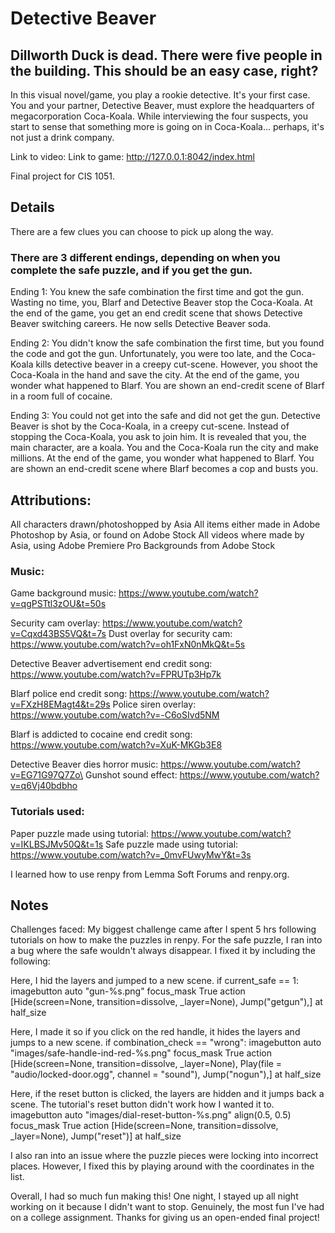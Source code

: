 # Detective Beaver

## Dillworth Duck is dead. There were five people in the building. This should be an easy case, right?

In this visual novel/game, you play a rookie detective. It's your first case. You and your partner, Detective Beaver, must explore the headquarters of megacorporation Coca-Koala. While interviewing the four suspects, you start to sense that something more is going on in Coca-Koala... perhaps, it's not just a drink company.

Link to video:
Link to game: http://127.0.0.1:8042/index.html

Final project for CIS 1051.

## Details
There are a few clues you can choose to pick up along the way.

### There are 3 different endings, depending on when you complete the safe puzzle, and if you get the gun.

Ending 1: You knew the safe combination the first time and got the gun. Wasting no time, you, Blarf and Detective Beaver stop the Coca-Koala. At the end of the game, you get an end credit scene that shows Detective Beaver switching careers. He now sells Detective Beaver soda.

Ending 2: You didn't know the safe combination the first time, but you found the code and got the gun. Unfortunately, you were too late, and the Coca-Koala kills detective beaver in a creepy cut-scene. However, you shoot the Coca-Koala in the hand and save the city. At the end of the game, you wonder what happened to Blarf. You are shown an end-credit scene of Blarf in a room full of cocaine.

Ending 3: You could not get into the safe and did not get the gun. Detective Beaver is shot by the Coca-Koala, in a creepy cut-scene. Instead of stopping the Coca-Koala, you ask to join him. It is revealed that you, the main character, are a koala. You and the Coca-Koala run the city and make millions. At the end of the game, you wonder what happened to Blarf. You are shown an end-credit scene where Blarf becomes a cop and busts you.

## Attributions:
All characters drawn/photoshopped by Asia
All items either made in Adobe Photoshop by Asia, or found on Adobe Stock
All videos where made by Asia, using Adobe Premiere Pro
Backgrounds from Adobe Stock

### Music:
Game background music: https://www.youtube.com/watch?v=qgPSTtl3zOU&t=50s

Security cam overlay: https://www.youtube.com/watch?v=Cqxd43BS5VQ&t=7s
Dust overlay for security cam: https://www.youtube.com/watch?v=oh1FxN0nMkQ&t=5s

Detective Beaver advertisement end credit song: https://www.youtube.com/watch?v=FPRUTp3Hp7k

Blarf police end credit song: https://www.youtube.com/watch?v=FXzH8EMagt4&t=29s
Police siren overlay: https://www.youtube.com/watch?v=-C6oSIvd5NM

Blarf is addicted to cocaine end credit song: https://www.youtube.com/watch?v=XuK-MKGb3E8

Detective Beaver dies horror music: https://www.youtube.com/watch?v=EG71G97Q7Zo\
Gunshot sound effect: https://www.youtube.com/watch?v=q6Vj40bdbho

### Tutorials used:
Paper puzzle made using tutorial: https://www.youtube.com/watch?v=IKLBSJMv50Q&t=1s
Safe puzzle made using tutorial: https://www.youtube.com/watch?v=_0mvFUwyMwY&t=3s

I learned how to use renpy from Lemma Soft Forums and renpy.org.

## Notes
Challenges faced: My biggest challenge came after I spent 5 hrs following tutorials on how to make the puzzles in renpy. For the safe puzzle, I ran into a bug where the safe wouldn't always disappear. I fixed it by including the following:

Here, I hid the layers and jumped to a new scene.
if current_safe == 1:
        imagebutton auto "gun-%s.png" focus_mask True action [Hide(screen=None, transition=dissolve, _layer=None), Jump("getgun"),] at half_size

Here, I made it so if you click on the red handle, it hides the layers and jumps to a new scene.
if combination_check == "wrong":
        imagebutton auto "images/safe-handle-ind-red-%s.png" focus_mask True action [Hide(screen=None, transition=dissolve, _layer=None), Play(file = "audio/locked-door.ogg", channel = "sound"), Jump("nogun"),] at half_size

Here, if the reset button is clicked, the layers are hidden and it jumps back a scene. The tutorial's reset button didn't work how I wanted it to.
imagebutton auto "images/dial-reset-button-%s.png" align(0.5, 0.5) focus_mask True action [Hide(screen=None, transition=dissolve, _layer=None), Jump("reset")] at half_size 

I also ran into an issue where the puzzle pieces were locking into incorrect places. However, I fixed this by playing around with the coordinates in the list.

Overall,
I had so much fun making this! One night, I stayed up all night working on it because I didn't want to stop. Genuinely, the most fun I've had on a college assignment. Thanks for giving us an open-ended final project! 




